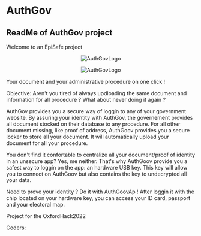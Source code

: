 # AuthGov
ReadMe of AuthGov project
-----------------------------
Welcome to an EpiSafe project
<p align="center">
  <img src= https://github.com/gogo94210/AuthGov/blob/main/banner.png?raw=true  alt="AuthGovLogo"/>
</p>
<p align="center">
  <img src= https://github.com/gogo94210/AuthGov/blob/main/authgov.png?raw=true  alt="AuthGovLogo"/>
</p>

Your document and your administrative procedure on one click !

Objective:
Aren't you tired of always updloading the same document and information for all procedure ? 
What about never doing it again ?

AuthGov provides you a secure way of loggin to any of your government website.
By assuring your identity with AuthGov, the governement provides all document stocked on their database to any procedure. 
For all other document missing, like proof of address, AuthGoov provides you a secure locker to store all your document. 
It will automatically upload your document for all your procedure.

You don't find it confortable to centralize all your document/proof of identity in an unsecure app?
Yes, me neither.
That's why AuthGoov provide you a safest way to loggin on the app: an hardware USB key. This key will allow you to connect on AuthGoov but also contains the key to undecrypted all your data. 


Need to prove your identity ? 
Do it with AuthGoovAp ! After loggin it with the chip located on your hardware key, you can access your ID card, passport and your electoral map.


Project for the OxfordHack2022

Coders:

